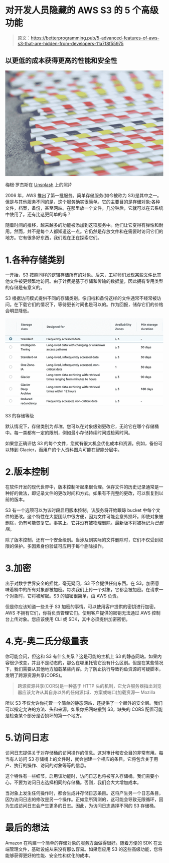 # 对开发人员隐藏的 AWS S3 的 5 个高级功能

> 原文：<https://betterprogramming.pub/5-advanced-features-of-aws-s3-that-are-hidden-from-developers-11a7f8f55975>

## 以更低的成本获得更高的性能和安全性

![](img/4b9dc90158a43fdf99990f6f579eede5.png)

梅根·罗杰斯在 [Unsplash](https://unsplash.com?utm_source=medium&utm_medium=referral) 上的照片

2006 年，AWS 推出了第一批服务。简单存储服务(如今被称为 S3)是其中之一。但是与其他服务不同的是，这个服务确实很简单。它的主要目的是存储对象:各种文件，档案，备份，甚至网站。在那里放一个文件，几分钟后，它就可以在云系统中使用了。还有比这更简单的吗？

随着时间的推移，越来越多的功能被添加到这项服务中。他们让它变得有弹性和耐用。然而，并不是每个人都知道这一点。它仍然是存放文件和在需要时访问它们的地方。它有很多好东西，我们现在正在探索它们。

# 1.各种存储类别

一开始，S3 按照同样的逻辑存储所有的对象。后来，工程师们发现某些文件比其他文件被更频繁地访问。由于计费是基于存储和传输的数据量，因此拥有专用类型的存储是有意义的。

S3 根据访问模式提供不同的存储类别。像归档和备份这样的文件通常不经常被访问。在下载它们的情况下，等待更长时间也是可以的。作为回报，储存它们的价格会明显降低。

![](img/8d8fd3b91fc430bc998097aabfac9838.png)

S3 的存储等级

默认情况下，存储类别为*标准*。您可以在对象级别更改它，无论它在哪个存储桶中。每一类都有一定的限制，例如最小存储持续时间或检索时间。

如果您正确评估 S3 的每个文件，您就有很大机会优化成本和资源。例如，备份可以转到 Glacier，而用户的个人资料图片可能在智能分层中。

# 2.版本控制

在软件开发的现代世界中，版本控制听起来很合理。保存文件的历史记录通常是一种好的做法，即记录文件的更改时间和方式。如果有不完整的更改，可以恢复到以前的版本。

S3 有一个选项可以为该时段启用版本控制。该服务将开始跟踪 bucket 中每个文件的更改。这个特性在大型团队中很方便，因为文件可能会意外损坏。即使对象被删除，仍有可能恢复它。事实上，它并没有被物理删除。最新版本将被标记为*已删除*。

除了版本控制，还有一个安全级别。当涉及到实际的文件删除时，它们不仅受到权限的保护。多因素身份验证可应用于每个删除操作。

# 3.加密

出于对数字世界安全的担忧，毫无疑问，S3 不会提供任何东西。在 S3，加密意味着桶中的所有对象都被加密。每次我们上传一个对象，它都会被加密。在请求一个对象时，它将被解密。S3 的加密很简单，由 AWS 负责。

但是你应该知道一些关于 S3 加密的事情。可以使用客户提供的密钥进行加密。AWS 不拥有它们，你将负责管理它们。使用客户提供的密钥无法通过 AWS 控制台上传对象。您应该使用 CLI 或 SDK，其中必须提供加密密钥。

# 4.克-奥二氏分级量表

你可能会问，但这和 S3 有什么关系？这是可能的主机上 S3 的静态网站。如果内容很少改变，并且不是动态的，那么在哪里托管它没有什么区别。但是在某些情况下，我们需要从其他地方加载某些内容。为了防止执行导致钓鱼资源的可疑脚本，发明了跨源资源共享(CORS)。

> 跨源资源共享(CORS)是一种基于 HTTP 头的机制，它允许服务器指出浏览器应该允许从其自身以外的任何源(域、方案或端口)加载资源— Mozilla

所以 S3 不仅允许你托管一个简单的静态网站，还提供了一个额外的安全层。我们可以指定允许的方法、头和来源。如果你把网站搬到 S3，缺失的 CORS 配置可能是检查某个部分是否损坏的第一个地方。

# 5.访问日志

访问日志提供关于对存储桶的访问操作的信息。这对审计和安全目的非常有用。每当有人访问 S3 存储桶上的文件时，就会创建一个相应的条目。它将包含关于用户、执行的操作、访问的对象等等的信息。

这个特性有一些细节。启用该功能时，访问日志也将被写入存储桶。我们需要小心，不要为访问日志选择相同的存储桶。否则，我们会大大增加成本。

当对象上发生任何操作时，都会生成并存储日志条目。这将产生另一个日志条目，因为访问日志的修改是另一个操作。正如您所猜测的，这可能会导致无限循环，因为生成访问日志会产生更多的日志。因此，为访问日志选择不同的 S3 存储桶。

# 最后的想法

Amazon 在构建一个简单的存储对象的服务方面做得很好。随着方便的 SDK 在云端管理文件，基础设施从来没有那么容易。如果您应用 S3 的这些高级功能，您将能够获得更好的性能、安全性和优化的成本。
